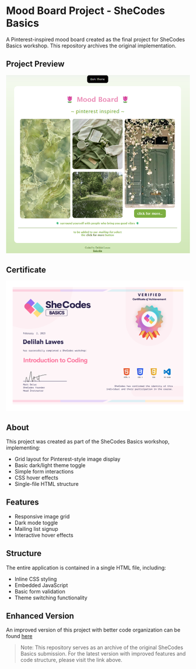 # Mood Board Project - SheCodes Basics

A Pinterest-inspired mood board created as the final project for SheCodes Basics workshop. This repository archives the original implementation.

## Project Preview

<p align="center">
  <img src="./preview.png" alt="Mood Board Preview" width="800"/>
</p>

## Certificate

<p align="center">
  <a href="https://www.shecodes.io/certificates/6c93997e9f640b8207ee1675427e1eb1">
    <img src="./certificate.png" alt="SheCodes Basics Certificate" width="600"/>
  </a>
</p>

## About

This project was created as part of the SheCodes Basics workshop, implementing:

- Grid layout for Pinterest-style image display
- Basic dark/light theme toggle
- Simple form interactions
- CSS hover effects
- Single-file HTML structure

## Features

- Responsive image grid
- Dark mode toggle
- Mailing list signup
- Interactive hover effects

## Structure

The entire application is contained in a single HTML file, including:

- Inline CSS styling
- Embedded JavaScript
- Basic form validation
- Theme switching functionality

## Enhanced Version

An improved version of this project with better code organization can be found [here](https://github.com/delilah-lawes/mood-board)

> Note: This repository serves as an archive of the original SheCodes Basics submission. For the latest version with improved features and code structure, please visit the link above.

